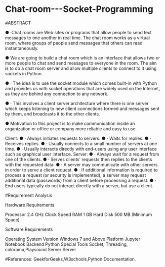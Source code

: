 # Chat-room---Socket-Programming

#ABSTRACT

●	·Chat rooms are Web sites or programs that allow people to send text messages to one another in real time. The chat room works as a virtual room, where groups of people send messages that others can read instantaneously.

●	We are going to build a chat room which is an interface that allows two or more people to chat and send messages to everyone in the room. The aim is to do a chat room server and allow multiple clients to connect to it using sockets in Python.

●	·        The idea is to use the socket module which comes built-in with Python and provides us with socket operations that are widely used on the Internet, as they are behind any connection to any network.

●	·        This involves a client server architecture where there is one server which keeps listening to new client connections formed and messages sent by them, and broadcasts it to the other clients.

●	Motivation to this project is to make communication inside an organization or office or company more reliable and easy to use.


Client:
●	·         Always initiates requests to servers.
●	·         Waits for replies.
●	·         Receives replies.
●	·         Usually connects to a small number of servers at one time.
●	·         Usually interacts directly with end-users using any user interface such as graphical user interface.
Server:
●	·         Always wait for a request from one of the clients.
●	·         Serves clients' requests then replies to the clients with the requested data.
●	·         A server may communicate with other servers in order to serve a client request.
●	·         If additional information is required to process a request (or security is implemented), a server may request additional data (passwords) from a client before processing a request.
●	·         End users typically do not interact directly with a server, but use a client.
 

 


#Requirement Analysis


Hardware Requirements 

Processor	2.4 GHz Clock Speed
RAM	1 GB
Hard Disk	500 MB (Minimum Space)



Software Requirements

Operating System Version	Windows 7 and Above
Platform	Jupyter Notebook
Backend	Python
Special Tools	Socket, Threading, colorama,Playsound
Server	Server


#References:
GeekforGeeks,W3schools,Python Documentation.

